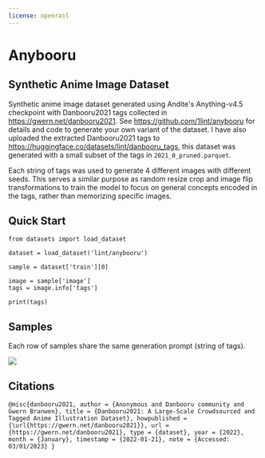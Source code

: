 ```yaml
---
license: openrail
---
```


# Anybooru 

## Synthetic Anime Image Dataset

Synthetic anime image dataset generated using Andite's Anything-v4.5 checkpoint with Danbooru2021 tags collected in https://gwern.net/danbooru2021. 
See https://github.com/1lint/anybooru for details and code to generate your own variant of the dataset. I have also uploaded the extracted Danbooru2021 tags to https://huggingface.co/datasets/lint/danbooru_tags, this dataset was generated with a small subset of the tags in `2021_0_pruned.parquet`.

Each string of tags was used to generate 4 different images with different seeds. This serves a similar purpose as random resize crop and image flip transformations to train the model to focus on general concepts encoded in the tags, rather than memorizing specific images.


## Quick Start

```
from datasets import load_dataset

dataset = load_dataset('lint/anybooru')

sample = dataset['train'][0]

image = sample['image']
tags = image.info['tags']

print(tags)
```

## Samples

Each row of samples share the same generation prompt (string of tags). 

![](./anybooru_grid.png)


## Citations

```
@misc{danbooru2021, author = {Anonymous and Danbooru community and Gwern Branwen}, title = {Danbooru2021: A Large-Scale Crowdsourced and Tagged Anime Illustration Dataset}, howpublished = {\url{https://gwern.net/danbooru2021}}, url = {https://gwern.net/danbooru2021}, type = {dataset}, year = {2022}, month = {January}, timestamp = {2022-01-21}, note = {Accessed: 03/01/2023} }
```


